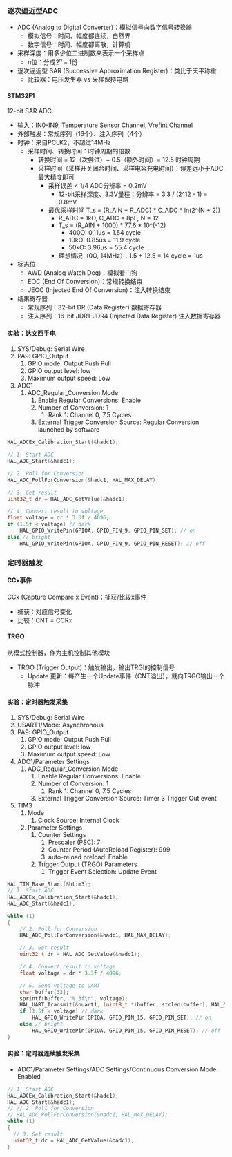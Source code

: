 ---
---

### 逐次逼近型ADC

- ADC (Analog to Digital Converter)：模拟信号向数字信号转换器
  - 模拟信号：时间、幅度都连续，自然界
  - 数字信号：时间、幅度都离散，计算机
- 采样深度：用多少位二进制数来表示一个采样点
  - n位：分成$2^n - 1$份
- 逐次逼近型 SAR (Successive Approximation Register)：类比于天平称重
  - 比较器：电压发生器 vs 采样保持电路

#### STM32F1

12-bit SAR ADC

- 输入：IN0-IN9, Temperature Sensor Channel, Vrefint Channel
- 外部触发：常规序列（16个）、注入序列（4个）
- 时钟：来自PCLK2，不超过14MHz
  - 采样时间、转换时间：时钟周期的倍数
    - 转换时间 = 12（次尝试）+ 0.5（额外时间）= 12.5 时钟周期
    - 采样时间（采样开关闭合时间、采样电容充电时间）：误差远小于ADC最大精度即可
      - 采样误差 < 1/4 ADC分辨率 = 0.2mV
        - 12-bit采样深度、3.3V量程：分辨率 = 3.3 / (2^12 - 1) = 0.8mV
      - 最优采样时间 T_s = (R_AIN + R_ADC) * C_ADC * ln(2^(N + 2))
        - R_ADC = 1kO, C_ADC = 8pF, N = 12
        - T_s = (R_AIN + 1000) * 77.6 * 10^(-12)
          - 400O: 0.11us = 1.54 cycle
          - 10kO: 0.85us = 11.9 cycle
          - 50kO: 3.96us = 55.4 cycle
        - 理想情况（0O, 14MHz）：1.5 + 12.5 = 14 cycle = 1us
- 标志位
  - AWD (Analog Watch Dog)：模拟看门狗
  - EOC (End Of Conversion)：常规转换结束
  - JEOC (Injected End Of Conversion)：注入转换结束
- 结果寄存器
  - 常规序列：32-bit DR (Data Register) 数据寄存器
  - 注入序列：16-bit JDR1-JDR4 (Injected Data Register) 注入数据寄存器

#### 实验：达文西手电

1. SYS/Debug: Serial Wire
2. PA9: GPIO_Output
   1. GPIO mode: Output Push Pull
   2. GPIO output level: low
   3. Maximum output speed: Low
3. ADC1
   1. ADC_Regular_Conversion Mode
      1. Enable Regular Conversions: Enable
      2. Number of Conversion: 1
         1. Rank 1: Channel 0, 7.5 Cycles
      3. External Trigger Conversion Source: Regular Conversion launched by software

```c
HAL_ADCEx_Calibration_Start(&hadc1);

// 1. Start ADC
HAL_ADC_Start(&hadc1);

// 2. Poll for Conversion
HAL_ADC_PollForConversion(&hadc1, HAL_MAX_DELAY);

// 3. Get result
uint32_t dr = HAL_ADC_GetValue(&hadc1);

// 4. Convert result to voltage
float voltage = dr * 3.3f / 4096;
if (1.5f < voltage) // dark
    HAL_GPIO_WritePin(GPIOA, GPIO_PIN_9, GPIO_PIN_SET); // on
else // bright
    HAL_GPIO_WritePin(GPIOA, GPIO_PIN_9, GPIO_PIN_RESET); // off
```

### 定时器触发

#### CCx事件

CCx (Capture Compare x Event)：捕获/比较x事件

- 捕获：对应信号变化
- 比较：CNT = CCRx

#### TRGO

从模式控制器，作为主机控制其他模块

- TRGO (Trigger Output)：触发输出，输出TRGI的控制信号
  - Update 更新：每产生一个Update事件（CNT溢出），就向TRGO输出一个脉冲

#### 实验：定时器触发采集

1. SYS/Debug: Serial Wire
2. USART1/Mode: Asynchronous
3. PA9: GPIO_Output
   1. GPIO mode: Output Push Pull
   2. GPIO output level: low
   3. Maximum output speed: Low
4. ADC1/Parameter Settings
   1. ADC_Regular_Conversion Mode
      1. Enable Regular Conversions: Enable
      2. Number of Conversion: 1
         1. Rank 1: Channel 0, 7.5 Cycles
      3. External Trigger Conversion Source: Timer 3 Trigger Out event
5. TIM3
   1. Mode
      1. Clock Source: Internal Clock
   2. Parameter Settings
      1. Counter Settings
         1. Prescaler (PSC): 7
         2. Counter Period (AutoReload Register): 999
         3. auto-reload preload: Enable
      2. Trigger Output (TRGO) Parameters
         1. Trigger Event Selection: Update Event

```c
HAL_TIM_Base_Start(&htim3);
// 1. Start ADC
HAL_ADCEx_Calibration_Start(&hadc1);
HAL_ADC_Start(&hadc1);

while (1)
{
    // 2. Poll for Conversion
    HAL_ADC_PollForConversion(&hadc1, HAL_MAX_DELAY);

    // 3. Get result
    uint32_t dr = HAL_ADC_GetValue(&hadc1);

    // 4. Convert result to voltage
    float voltage = dr * 3.3f / 4096;

    // 5. Send voltage to UART
    char buffer[32];
    sprintf(buffer, "%.3f\n", voltage);
    HAL_UART_Transmit(&huart1, (uint8_t *)buffer, strlen(buffer), HAL_MAX_DELAY);
    if (1.5f < voltage) // dark
        HAL_GPIO_WritePin(GPIOA, GPIO_PIN_15, GPIO_PIN_SET); // on
    else // bright
        HAL_GPIO_WritePin(GPIOA, GPIO_PIN_15, GPIO_PIN_RESET); // off
}
```

#### 实验：定时器连续触发采集

- ADC1/Parameter Settings/ADC Settings/Continuous Conversion Mode: Enabled

```c
// 1. Start ADC
HAL_ADCEx_Calibration_Start(&hadc1);
HAL_ADC_Start(&hadc1);
// // 2. Poll for Conversion
// HAL_ADC_PollForConversion(&hadc1, HAL_MAX_DELAY);
while (1)
{
  // 3. Get result
  uint32_t dr = HAL_ADC_GetValue(&hadc1);
}
```
